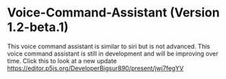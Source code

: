# Voice-Command-Assistant (Version 1.2-beta.1)
This voice command assistant is similar to siri but is not advanced. This voice command assistant is still in development and will be improving over time.
Click this to look at a new update https://editor.p5js.org/DeveloperBigsur890/present/jwj7fegYV
